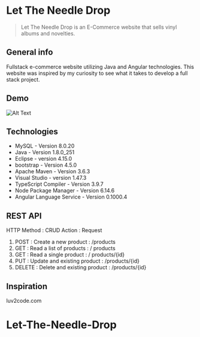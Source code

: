 # Let The Needle Drop

>Let The Needle Drop is an E-Commerce website that sells vinyl albums and novelties. 

## General info
Fullstack e-commerce website utilizing Java and Angular technologies. This website was inspired by my curiosity to see what it takes to develop a full stack project.  

## Demo
![Alt Text](https://github.com/Shahna-C/Let-The-Needle-Drop/blob/master/Demo.gif)

## Technologies
* MySQL - Version 8.0.20
* Java - Version 1.8.0_251
* Eclipse - version 4.15.0
* bootstrap - Version 4.5.0
* Apache Maven - Version 3.6.3
* Visual Studio - version 1.47.3
* TypeScript Compiler - Version 3.9.7
* Node Package Manager - Version 6.14.6
* Angular Language Service - Version 0.1000.4


## REST API
HTTP Method : CRUD Action : Request
1. POST : Create a new product : /products
2. GET : Read a list of products :  / products
3. GET : Read a single product : / products/{id}
4. PUT : Update and existing product : /products/{id}
5. DELETE : Delete and existing product : /products/{id}


## Inspiration
luv2code.com 

# Let-The-Needle-Drop
